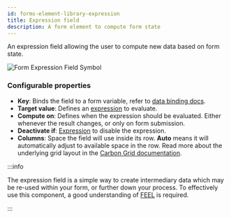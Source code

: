 ```yaml
---
id: forms-element-library-expression
title: Expression field
description: A form element to compute form state
---
```


An expression field allowing the user to compute new data based on form state.

<img src="/img/form-icons/form-expression.svg" alt="Form Expression Field Symbol" />

### Configurable properties

- **Key**: Binds the field to a form variable, refer to [data binding docs](../configuration/forms-config-data-binding.md).
- **Target value**: Defines an [expression](../../feel/language-guide/feel-expressions-introduction.md) to evaluate.
- **Compute on**: Defines when the expression should be evaluated. Either whenever the result changes, or only on form submission.
- **Deactivate if**: [Expression](../../feel/language-guide/feel-expressions-introduction.md) to disable the expression.
- **Columns**: Space the field will use inside its row. **Auto** means it will automatically adjust to available space in the row. Read more about the underlying grid layout in the [Carbon Grid documentation](https://carbondesignsystem.com/elements/2x-grid/overview/).

:::info

The expression field is a simple way to create intermediary data which may be re-used within your form, or further down your process. To effectively use this component, a good understanding of [FEEL](../../feel/language-guide/feel-expressions-introduction.md) is required.

:::
